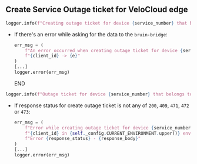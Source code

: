 ## Create Service Outage ticket for VeloCloud edge

```python
logger.info(f"Creating outage ticket for device {service_number} that belongs to client {client_id}...")
```

* If there's an error while asking for the data to the `bruin-bridge`:
  ```python
  err_msg = (
      f"An error occurred when creating outage ticket for device {service_number} belong to client"
      f"{client_id} -> {e}"
  )
  [...]
  logger.error(err_msg)
  ```
  END

```python
logger.info(f"Outage ticket for device {service_number} that belongs to client {client_id} created!")
```

* If response status for create outage ticket is not any of `200`, `409`, `471`, `472` or `473`:
  ```python
  err_msg = (
      f"Error while creating outage ticket for device {service_number} that belongs to client "
      f"{client_id} in {self._config.CURRENT_ENVIRONMENT.upper()} environment: "
      f"Error {response_status} - {response_body}"
  )
  [...]
  logger.error(err_msg)
  ```